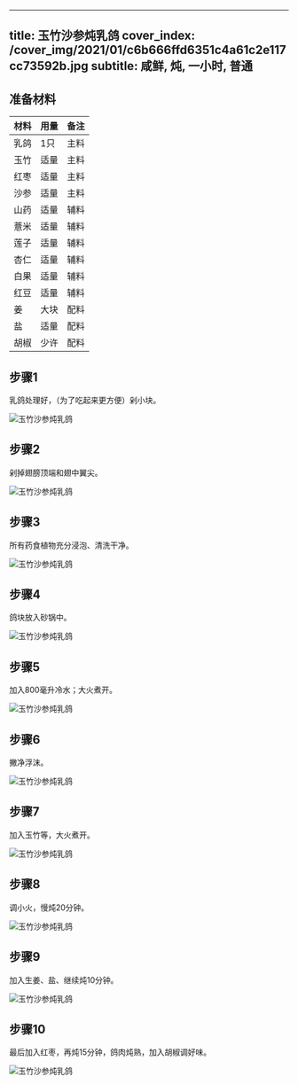 
---
title: 玉竹沙参炖乳鸽
cover_index: /cover_img/2021/01/c6b666ffd6351c4a61c2e117cc73592b.jpg
subtitle: 咸鲜, 炖, 一小时, 普通
---

## 准备材料

| 材料     | 用量 | 备注|
| ------- | ----- | --- |
| 乳鸽 | 1只| 主料 |
| 玉竹 | 适量| 主料 |
| 红枣 | 适量| 主料 |
| 沙参 | 适量| 主料 |
| 山药 | 适量| 辅料 |
| 薏米 | 适量| 辅料 |
| 莲子 | 适量| 辅料 |
| 杏仁 | 适量| 辅料 |
| 白果 | 适量| 辅料 |
| 红豆 | 适量| 辅料 |
| 姜 | 大块| 配料 |
| 盐 | 适量| 配料 |
| 胡椒 | 少许| 配料 |

## 步骤1

乳鸽处理好，（为了吃起来更方便）剁小块。

![玉竹沙参炖乳鸽](https://i8.meishichina.com/attachment/recipe/201010/201010292021117.jpg?x-oss-process=style/p320) 

## 步骤2

剁掉翅膀顶端和翅中翼尖。

![玉竹沙参炖乳鸽](https://i8.meishichina.com/attachment/recipe/201010/201010292021368.jpg?x-oss-process=style/p320) 

## 步骤3

所有药食植物充分浸泡、清洗干净。

![玉竹沙参炖乳鸽](https://i8.meishichina.com/attachment/recipe/201010/201010292022015.jpg?x-oss-process=style/p320) 

## 步骤4

鸽块放入砂锅中。

![玉竹沙参炖乳鸽](https://i8.meishichina.com/attachment/recipe/201010/201010292022263.jpg?x-oss-process=style/p320) 

## 步骤5

加入800毫升冷水；大火煮开。

![玉竹沙参炖乳鸽](https://i8.meishichina.com/attachment/recipe/201010/201010292022542.jpg?x-oss-process=style/p320) 

## 步骤6

撇净浮沫。

![玉竹沙参炖乳鸽](https://i8.meishichina.com/attachment/recipe/201010/201010292023136.jpg?x-oss-process=style/p320) 

## 步骤7

加入玉竹等，大火煮开。

![玉竹沙参炖乳鸽](https://i8.meishichina.com/attachment/recipe/201010/201010292023373.jpg?x-oss-process=style/p320) 

## 步骤8

调小火，慢炖20分钟。

![玉竹沙参炖乳鸽](https://i8.meishichina.com/attachment/recipe/201010/201010292024115.jpg?x-oss-process=style/p320) 

## 步骤9

加入生姜、盐、继续炖10分钟。

![玉竹沙参炖乳鸽](https://i8.meishichina.com/attachment/recipe/201010/201010292024395.jpg?x-oss-process=style/p320) 

## 步骤10

最后加入红枣，再炖15分钟，鸽肉炖熟，加入胡椒调好味。

![玉竹沙参炖乳鸽](https://i8.meishichina.com/attachment/recipe/201010/201010292025156.jpg?x-oss-process=style/p320) 

